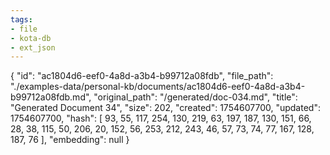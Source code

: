 ```yaml
---
tags:
- file
- kota-db
- ext_json
---
```

{
  "id": "ac1804d6-eef0-4a8d-a3b4-b99712a08fdb",
  "file_path": "./examples-data/personal-kb/documents/ac1804d6-eef0-4a8d-a3b4-b99712a08fdb.md",
  "original_path": "/generated/doc-034.md",
  "title": "Generated Document 34",
  "size": 202,
  "created": 1754607700,
  "updated": 1754607700,
  "hash": [
    93,
    55,
    117,
    254,
    130,
    219,
    63,
    197,
    187,
    130,
    151,
    66,
    28,
    38,
    115,
    50,
    206,
    20,
    152,
    56,
    253,
    212,
    243,
    46,
    57,
    73,
    74,
    77,
    167,
    128,
    187,
    76
  ],
  "embedding": null
}